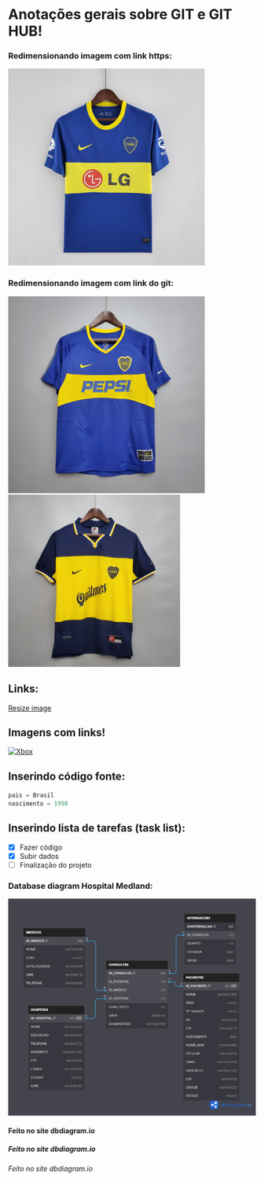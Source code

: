 # Anotações gerais sobre GIT e GIT HUB!

### Redimensionando imagem com link https:
<img src="https://github.com/ViniciusCarneiro54/repositorio_final/blob/main/docs/BOCA10.jpg" width="400" height="400"/>

### Redimensionando imagem com link do git:
<img src="docs/BOCA2.jpg" width="400" height="400"/>

<img src="docs/BOCA4.jpg" width="350" height="350"/>

## Links:
[Resize image](https://gist.github.com/uupaa/f77d2bcf4dc7a294d109)

## Imagens com links!
[![Xbox](https://assets.xboxservices.com/assets/e0/c6/e0c62576-15f9-4ec6-a2e1-8cd1445c30df.jpg?n=120045_Content-Placement-0_XGP-Ultimate_788x444.jpg)](https://www.xbox.com/pt-BR/xbox-game-pass)

## Inserindo código fonte:

```python
pais = Brasil
nascimento = 1998
```

## Inserindo lista de tarefas (task list):

- [x] Fazer código
- [x] Subir dados
- [ ] Finalização do projeto

### Database diagram Hospital Medland:
![SQL Draw](docs/Hospital%20Projeto.png)

#### Feito no site dbdiagram.io
##### Feito no site dbdiagram.io
###### Feito no site dbdiagram.io